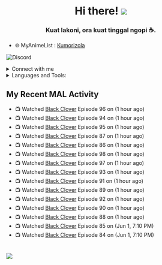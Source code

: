 <h1 align="center">Hi there! <img src="https://media.giphy.com/media/hvRJCLFzcasrR4ia7z/giphy.gif" width="25px"> </h1>
<h3 align="center">Kuat lakoni, ora kuat tinggal ngopi ☕.</h3>

- 🌐 MyAnimeList : [Kumorizola](https://myanimelist.net/animelist/Kumorizola)

![Discord](https://discord.c99.nl/widget/theme-3/761213268009943051.png)
<details>
      <summary>Connect with me</summary>
    <p align="left">
        <a href="https://www.facebook.com/kumori.hartley.1" target="blank"><img align="center"
                src="https://raw.githubusercontent.com/rahuldkjain/github-profile-readme-generator/master/src/images/icons/Social/facebook.svg"
                alt="kumori hartley" height="30" width="40" /></a>
        <a href="https://www.instagram.com/kumorizola/" target="blank"><img align="center"
                src="https://raw.githubusercontent.com/rahuldkjain/github-profile-readme-generator/master/src/images/icons/Social/instagram.svg"
                alt="kumorizola" height="30" width="40" /></a>
        <a href="https://discord.com" target="blank"><img align="center"
                src="https://raw.githubusercontent.com/rahuldkjain/github-profile-readme-generator/master/src/images/icons/Social/discord.svg"
                alt="Kumori#5882" height="30" width="40" /></a>
    </p>
</details>

<details>
    <summary align="left">Languages and Tools:</summary>
<p align="left">
      <a href="https://www.w3schools.com/css/" target="_blank">
        <img src="https://raw.githubusercontent.com/devicons/devicon/master/icons/css3/css3-original-wordmark.svg"
            alt="css3" width="40" height="40" /> </a> <a href="https://www.w3.org/html/" target="_blank"> <img
            src="https://raw.githubusercontent.com/devicons/devicon/master/icons/html5/html5-original-wordmark.svg"
            alt="html5" width="40" height="40" /> </a> <a href="https://www.java.com" target="_blank"> <img
            src="https://raw.githubusercontent.com/devicons/devicon/master/icons/java/java-original.svg" alt="java"
            width="40" height="40" /> </a> <a href="https://developer.mozilla.org/en-US/docs/Web/JavaScript"
            target="_blank"> <img
            src="https://raw.githubusercontent.com/devicons/devicon/master/icons/javascript/javascript-original.svg"
            alt="javascript" width="40" height="40" /> </a> <a href="https://nodejs.org" target="_blank"> <img
            src="https://raw.githubusercontent.com/devicons/devicon/master/icons/nodejs/nodejs-original-wordmark.svg"
            alt="nodejs" width="40" height="40" /> </a> <a href="https://www.python.org" target="_blank"> <img
            src="https://raw.githubusercontent.com/devicons/devicon/master/icons/python/python-original.svg"
            alt="python" width="40" height="40" /> </a> <a href="https://www.typescriptlang.org/" target="_blank"> <img
            src="https://raw.githubusercontent.com/devicons/devicon/master/icons/typescript/typescript-original.svg" 
            alt="typescript" width="40" height="40" /> </a> <a href="https://www.photoshop.com/en" target="_blank"> <img
            src="https://upload.wikimedia.org/wikipedia/commons/a/af/Adobe_Photoshop_CC_icon.svg" alt="photoshop" width="40" height="40"/> </a>
            <a href="https://www.adobe.com/products/premiere.html" target="_blank"> <img
            src="https://upload.wikimedia.org/wikipedia/commons/4/40/Adobe_Premiere_Pro_CC_icon.svg" alt="Premiere pro" width="40" height="40"/> </a>
            <a href="https://www.adobe.com/in/products/illustrator.html" target="_blank"> <img 
            src="https://upload.wikimedia.org/wikipedia/commons/f/fb/Adobe_Illustrator_CC_icon.svg" alt="illustrator" width="40" height="40"/> </a>
      
 </details>
 
 <h2> My Recent MAL Activity</h2>
<!-- MAL_ACTIVITY:start -->

- 📺 Watched [Black Clover](https://MyAnimeList.net/anime.php?id=34572) Episode 96 on (1 hour ago)
- 📺 Watched [Black Clover](https://MyAnimeList.net/anime.php?id=34572) Episode 94 on (1 hour ago)
- 📺 Watched [Black Clover](https://MyAnimeList.net/anime.php?id=34572) Episode 95 on (1 hour ago)
- 📺 Watched [Black Clover](https://MyAnimeList.net/anime.php?id=34572) Episode 87 on (1 hour ago)
- 📺 Watched [Black Clover](https://MyAnimeList.net/anime.php?id=34572) Episode 86 on (1 hour ago)
- 📺 Watched [Black Clover](https://MyAnimeList.net/anime.php?id=34572) Episode 98 on (1 hour ago)
- 📺 Watched [Black Clover](https://MyAnimeList.net/anime.php?id=34572) Episode 97 on (1 hour ago)
- 📺 Watched [Black Clover](https://MyAnimeList.net/anime.php?id=34572) Episode 93 on (1 hour ago)
- 📺 Watched [Black Clover](https://MyAnimeList.net/anime.php?id=34572) Episode 91 on (1 hour ago)
- 📺 Watched [Black Clover](https://MyAnimeList.net/anime.php?id=34572) Episode 89 on (1 hour ago)
- 📺 Watched [Black Clover](https://MyAnimeList.net/anime.php?id=34572) Episode 92 on (1 hour ago)
- 📺 Watched [Black Clover](https://MyAnimeList.net/anime.php?id=34572) Episode 90 on (1 hour ago)
- 📺 Watched [Black Clover](https://MyAnimeList.net/anime.php?id=34572) Episode 88 on (1 hour ago)
- 📺 Watched [Black Clover](https://MyAnimeList.net/anime.php?id=34572) Episode 85 on (Jun 1, 7:10 PM)
- 📺 Watched [Black Clover](https://MyAnimeList.net/anime.php?id=34572) Episode 84 on (Jun 1, 7:10 PM)

<!-- MAL_ACTIVITY:end -->

  
<h2 align="left"> <img src="https://media.discordapp.net/attachments/918405470073520168/919220018355523584/ezgif.com-gif-maker_1.gif">
